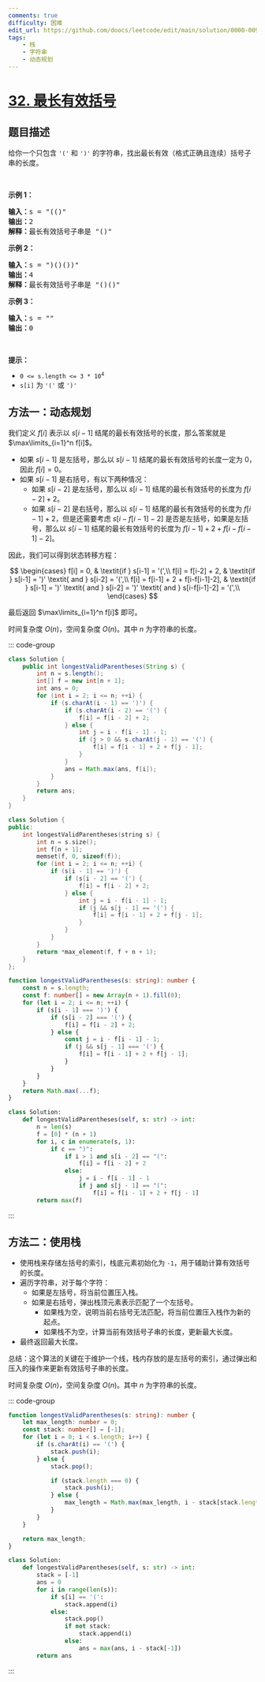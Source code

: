 ```yaml
---
comments: true
difficulty: 困难
edit_url: https://github.com/doocs/leetcode/edit/main/solution/0000-0099/0032.Longest%20Valid%20Parentheses/README.md
tags:
    - 栈
    - 字符串
    - 动态规划
---
```


<!-- problem:start -->

# [32. 最长有效括号](https://leetcode.cn/problems/longest-valid-parentheses)

## 题目描述

<!-- description:start -->

<p>给你一个只包含 <code>'('</code>&nbsp;和 <code>')'</code>&nbsp;的字符串，找出最长有效（格式正确且连续）括号<span data-keyword="substring">子串</span>的长度。</p>

<p>&nbsp;</p>

<div class="original__bRMd">
<div>
<p><strong>示例 1：</strong></p>

<pre>
<strong>输入：</strong>s = "(()"
<strong>输出：</strong>2
<strong>解释：</strong>最长有效括号子串是 "()"
</pre>

<p><strong>示例 2：</strong></p>

<pre>
<strong>输入：</strong>s = ")()())"
<strong>输出：</strong>4
<strong>解释：</strong>最长有效括号子串是 "()()"
</pre>

<p><strong>示例 3：</strong></p>

<pre>
<strong>输入：</strong>s = ""
<strong>输出：</strong>0
</pre>

<p>&nbsp;</p>

<p><strong>提示：</strong></p>

<ul>
	<li><code>0 &lt;= s.length &lt;= 3 * 10<sup>4</sup></code></li>
	<li><code>s[i]</code> 为 <code>'('</code> 或 <code>')'</code></li>
</ul>
</div>
</div>

<!-- description:end -->

<!-- solution:start -->

## 方法一：动态规划

我们定义 $f[i]$ 表示以 $s[i-1]$ 结尾的最长有效括号的长度，那么答案就是 $\max\limits_{i=1}^n f[i]$。

-   如果 $s[i-1]$ 是左括号，那么以 $s[i-1]$ 结尾的最长有效括号的长度一定为 $0$，因此 $f[i] = 0$。
-   如果 $s[i-1]$ 是右括号，有以下两种情况：
    -   如果 $s[i-2]$ 是左括号，那么以 $s[i-1]$ 结尾的最长有效括号的长度为 $f[i-2] + 2$。
    -   如果 $s[i-2]$ 是右括号，那么以 $s[i-1]$ 结尾的最长有效括号的长度为 $f[i-1] + 2$，但是还需要考虑 $s[i-f[i-1]-2]$ 是否是左括号，如果是左括号，那么以 $s[i-1]$ 结尾的最长有效括号的长度为 $f[i-1] + 2 + f[i-f[i-1]-2]$。

因此，我们可以得到状态转移方程：

$$
\begin{cases}
f[i] = 0, & \textit{if } s[i-1] = '(',\\
f[i] = f[i-2] + 2, & \textit{if } s[i-1] = ')' \textit{ and } s[i-2] = '(',\\
f[i] = f[i-1] + 2 + f[i-f[i-1]-2], & \textit{if } s[i-1] = ')' \textit{ and } s[i-2] = ')' \textit{ and } s[i-f[i-1]-2] = '(',\\
\end{cases}
$$

最后返回 $\max\limits_{i=1}^n f[i]$ 即可。

时间复杂度 $O(n)$，空间复杂度 $O(n)$。其中 $n$ 为字符串的长度。

<!-- tabs:start -->
::: code-group

```java [Java]
class Solution {
    public int longestValidParentheses(String s) {
        int n = s.length();
        int[] f = new int[n + 1];
        int ans = 0;
        for (int i = 2; i <= n; ++i) {
            if (s.charAt(i - 1) == ')') {
                if (s.charAt(i - 2) == '(') {
                    f[i] = f[i - 2] + 2;
                } else {
                    int j = i - f[i - 1] - 1;
                    if (j > 0 && s.charAt(j - 1) == '(') {
                        f[i] = f[i - 1] + 2 + f[j - 1];
                    }
                }
                ans = Math.max(ans, f[i]);
            }
        }
        return ans;
    }
}
```



```cpp [C++]
class Solution {
public:
    int longestValidParentheses(string s) {
        int n = s.size();
        int f[n + 1];
        memset(f, 0, sizeof(f));
        for (int i = 2; i <= n; ++i) {
            if (s[i - 1] == ')') {
                if (s[i - 2] == '(') {
                    f[i] = f[i - 2] + 2;
                } else {
                    int j = i - f[i - 1] - 1;
                    if (j && s[j - 1] == '(') {
                        f[i] = f[i - 1] + 2 + f[j - 1];
                    }
                }
            }
        }
        return *max_element(f, f + n + 1);
    }
};
```

```ts [TypeScript]
function longestValidParentheses(s: string): number {
    const n = s.length;
    const f: number[] = new Array(n + 1).fill(0);
    for (let i = 2; i <= n; ++i) {
        if (s[i - 1] === ')') {
            if (s[i - 2] === '(') {
                f[i] = f[i - 2] + 2;
            } else {
                const j = i - f[i - 1] - 1;
                if (j && s[j - 1] === '(') {
                    f[i] = f[i - 1] + 2 + f[j - 1];
                }
            }
        }
    }
    return Math.max(...f);
}
```

```python [Python]
class Solution:
    def longestValidParentheses(self, s: str) -> int:
        n = len(s)
        f = [0] * (n + 1)
        for i, c in enumerate(s, 1):
            if c == ")":
                if i > 1 and s[i - 2] == "(":
                    f[i] = f[i - 2] + 2
                else:
                    j = i - f[i - 1] - 1
                    if j and s[j - 1] == "(":
                        f[i] = f[i - 1] + 2 + f[j - 1]
        return max(f)
```

:::
<!-- tabs:end -->

<!-- solution:end -->

<!-- solution:start -->

## 方法二：使用栈

-   使用栈来存储左括号的索引，栈底元素初始化为 `-1`，用于辅助计算有效括号的长度。
-   遍历字符串，对于每个字符：
    -   如果是左括号，将当前位置压入栈。
    -   如果是右括号，弹出栈顶元素表示匹配了一个左括号。
        -   如果栈为空，说明当前右括号无法匹配，将当前位置压入栈作为新的起点。
        -   如果栈不为空，计算当前有效括号子串的长度，更新最大长度。
-   最终返回最大长度。

总结：这个算法的关键在于维护一个线，栈内存放的是左括号的索引，通过弹出和压入的操作来更新有效括号子串的长度。

时间复杂度 $O(n)$，空间复杂度 $O(n)$。其中 $n$ 为字符串的长度。

<!-- tabs:start -->
::: code-group


```ts [TypeScript]
function longestValidParentheses(s: string): number {
    let max_length: number = 0;
    const stack: number[] = [-1];
    for (let i = 0; i < s.length; i++) {
        if (s.charAt(i) == '(') {
            stack.push(i);
        } else {
            stack.pop();

            if (stack.length === 0) {
                stack.push(i);
            } else {
                max_length = Math.max(max_length, i - stack[stack.length - 1]);
            }
        }
    }

    return max_length;
}
```


```python [Python]
class Solution:
    def longestValidParentheses(self, s: str) -> int:
        stack = [-1]
        ans = 0
        for i in range(len(s)):
            if s[i] == '(':
                stack.append(i)
            else:
                stack.pop()
                if not stack:
                    stack.append(i)
                else:
                    ans = max(ans, i - stack[-1])
        return ans
```

:::
<!-- tabs:end -->

<!-- solution:end -->

<!-- problem:end -->